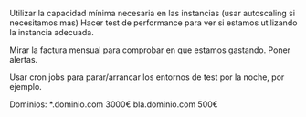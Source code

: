 Utilizar la capacidad mínima necesaria en las instancias (usar autoscaling si necesitamos mas)
  Hacer test de performance para ver si estamos utilizando la instancia adecuada.

Mirar la factura mensual para comprobar en que estamos gastando. Poner alertas.

Usar cron jobs para parar/arrancar los entornos de test por la noche, por ejemplo.

Dominios:
  *.dominio.com   3000€
  bla.dominio.com  500€
